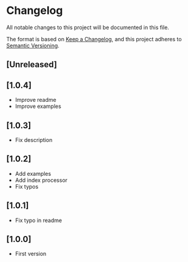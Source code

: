 # Changelog
All notable changes to this project will be documented in this file.

The format is based on [Keep a Changelog](https://keepachangelog.com/en/1.0.0/),
and this project adheres to [Semantic Versioning](https://semver.org/spec/v2.0.0.html).

## [Unreleased]

## [1.0.4]
- Improve readme
- Improve examples

## [1.0.3]
- Fix description

## [1.0.2]
- Add examples
- Add index processor
- Fix typos

## [1.0.1]
- Fix typo in readme

## [1.0.0]
- First version